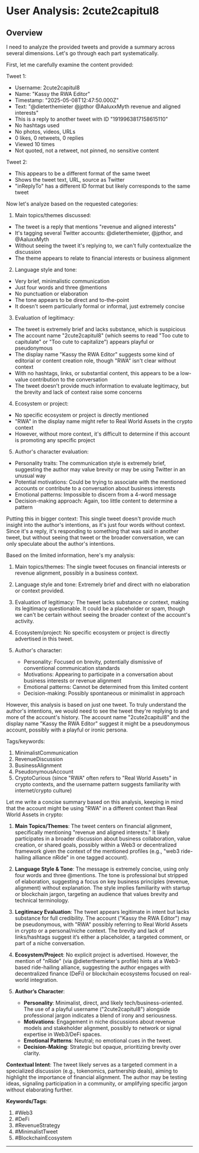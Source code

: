 # User Analysis: 2cute2capitul8

## Overview

<think>
I need to analyze the provided tweets and provide a summary across several dimensions. Let's go through each part systematically.

First, let me carefully examine the content provided:

Tweet 1:
- Username: 2cute2capitul8
- Name: "Kassy the RWA Editor"
- Timestamp: "2025-05-08T12:47:50.000Z"
- Text: "@dieterthemieter @jpthor @AaluxxMyth revenue and aligned interests"
- This is a reply to another tweet with ID "1919963817158615110"
- No hashtags used
- No photos, videos, URLs
- 0 likes, 0 retweets, 0 replies
- Viewed 10 times
- Not quoted, not a retweet, not pinned, no sensitive content

Tweet 2:
- This appears to be a different format of the same tweet
- Shows the tweet text, URL, source as Twitter
- "inReplyTo" has a different ID format but likely corresponds to the same tweet

Now let's analyze based on the requested categories:

1. Main topics/themes discussed:
- The tweet is a reply that mentions "revenue and aligned interests"
- It's tagging several Twitter accounts: @dieterthemieter, @jpthor, and @AaluxxMyth
- Without seeing the tweet it's replying to, we can't fully contextualize the discussion
- The theme appears to relate to financial interests or business alignment

2. Language style and tone:
- Very brief, minimalistic communication
- Just four words and three @mentions
- No punctuation or elaboration
- The tone appears to be direct and to-the-point
- It doesn't seem particularly formal or informal, just extremely concise

3. Evaluation of legitimacy:
- The tweet is extremely brief and lacks substance, which is suspicious
- The account name "2cute2capitul8" (which seems to read "Too cute to capitulate" or "Too cute to capitalize") appears playful or pseudonymous
- The display name "Kassy the RWA Editor" suggests some kind of editorial or content creation role, though "RWA" isn't clear without context
- With no hashtags, links, or substantial content, this appears to be a low-value contribution to the conversation
- The tweet doesn't provide much information to evaluate legitimacy, but the brevity and lack of context raise some concerns

4. Ecosystem or project:
- No specific ecosystem or project is directly mentioned
- "RWA" in the display name might refer to Real World Assets in the crypto context
- However, without more context, it's difficult to determine if this account is promoting any specific project

5. Author's character evaluation:
- Personality traits: The communication style is extremely brief, suggesting the author may value brevity or may be using Twitter in an unusual way
- Potential motivations: Could be trying to associate with the mentioned accounts or contribute to a conversation about business interests
- Emotional patterns: Impossible to discern from a 4-word message
- Decision-making approach: Again, too little content to determine a pattern

Putting this in bigger context: This single tweet doesn't provide much insight into the author's intentions, as it's just four words without context. Since it's a reply, it's responding to something that was said in another tweet, but without seeing that tweet or the broader conversation, we can only speculate about the author's intentions.

Based on the limited information, here's my analysis:

1. Main topics/themes: The single tweet focuses on financial interests or revenue alignment, possibly in a business context.

2. Language style and tone: Extremely brief and direct with no elaboration or context provided.

3. Evaluation of legitimacy: The tweet lacks substance or context, making its legitimacy questionable. It could be a placeholder or spam, though we can't be certain without seeing the broader context of the account's activity.

4. Ecosystem/project: No specific ecosystem or project is directly advertised in this tweet.

5. Author's character:
   - Personality: Focused on brevity, potentially dismissive of conventional communication standards
   - Motivations: Appearing to participate in a conversation about business interests or revenue alignment
   - Emotional patterns: Cannot be determined from this limited content
   - Decision-making: Possibly spontaneous or minimalist in approach

However, this analysis is based on just one tweet. To truly understand the author's intentions, we would need to see the tweet they're replying to and more of the account's history. The account name "2cute2capitul8" and the display name "Kassy the RWA Editor" suggest it might be a pseudonymous account, possibly with a playful or ironic persona.

Tags/keywords:
1. MinimalistCommunication
2. RevenueDiscussion
3. BusinessAlignment
4. PseudonymousAccount
5. CryptoCurious (since "RWA" often refers to "Real World Assets" in crypto contexts, and the username pattern suggests familiarity with internet/crypto culture)

Let me write a concise summary based on this analysis, keeping in mind that the account might be using "RWA" in a different context than Real World Assets in crypto:
</think>

1. **Main Topics/Themes**: The tweet centers on financial alignment, specifically mentioning "revenue and aligned interests." It likely participates in a broader discussion about business collaboration, value creation, or shared goals, possibly within a Web3 or decentralized framework given the context of the mentioned profiles (e.g., "web3 ride-hailing alliance nRide" in one tagged account).  

2. **Language Style & Tone**: The message is extremely concise, using only four words and three @mentions. The tone is professional but stripped of elaboration, suggesting a focus on key business principles (revenue, alignment) without explanation. The style implies familiarity with startup or blockchain jargon, targeting an audience that values brevity and technical terminology.  

3. **Legitimacy Evaluation**: The tweet appears legitimate in intent but lacks substance for full credibility. The account ("Kassy the RWA Editor") may be pseudonymous, with "RWA" possibly referring to Real World Assets in crypto or a personal/niche context. The brevity and lack of links/hashtags suggest it’s either a placeholder, a targeted comment, or part of a niche conversation.  

4. **Ecosystem/Project**: No explicit project is advertised. However, the mention of "nRide" (via @dieterthemieter's profile) hints at a Web3-based ride-hailing alliance, suggesting the author engages with decentralized finance (DeFi) or blockchain ecosystems focused on real-world integration.  

5. **Author’s Character**:  
   - **Personality**: Minimalist, direct, and likely tech/business-oriented. The use of a playful username ("2cute2capitul8") alongside professional jargon indicates a blend of irony and seriousness.  
   - **Motivations**: Engagement in niche discussions about revenue models and stakeholder alignment, possibly to network or signal expertise in Web3/DeFi spaces.  
   - **Emotional Patterns**: Neutral; no emotional cues in the tweet.  
   - **Decision-Making**: Strategic but opaque, prioritizing brevity over clarity.  

**Contextual Intent**: The tweet likely serves as a targeted comment in a specialized discussion (e.g., tokenomics, partnership deals), aiming to highlight the importance of financial alignment. The author may be testing ideas, signaling participation in a community, or amplifying specific jargon without elaborating further.  

**Keywords/Tags**:  
1. #Web3  
2. #DeFi  
3. #RevenueStrategy  
4. #MinimalistTweet  
5. #BlockchainEcosystem
---
